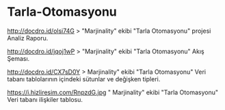 # Tarla-Otomasyonu
http://docdro.id/olsi74G > "Marjinality" ekibi "Tarla Otomasyonu" projesi Analiz Raporu.

http://docdro.id/jqoj1wP > "Marjinality" ekibi "Tarla Otomasyonu" Akış Şeması.

http://docdro.id/CX7sD0Y > Marjinality" ekibi "Tarla Otomasyonu" Veri tabanı tablolarının içindeki sütunlar ve değişken tipleri.

https://i.hizliresim.com/RnpzdG.jpg " Marjinality" ekibi "Tarla Otomasyonu" Veri tabanı ilişkiler tablosu.

